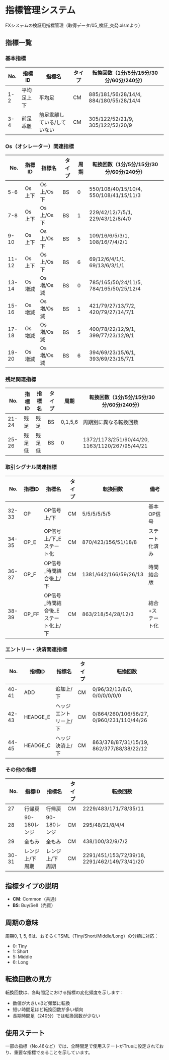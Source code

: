 # 指標管理システム

FXシステムの検証用指標管理（取得データ/05_検証_突発.xlsmより）

## 指標一覧

### 基本指標

| No. | 指標ID | 指標名 | タイプ | 転換回数（1分/5分/15分/30分/60分/240分） |
|-----|--------|--------|--------|-------------------------------------------|
| 1-2 | 平均足上下 | 平均足 | CM | 885/181/56/28/14/4, 884/180/55/28/14/4 |
| 3-4 | 前足乖離 | 前足乖離している/していない | CM | 305/122/52/21/9, 305/122/52/20/9 |

### Os（オシレーター）関連指標

| No. | 指標ID | 指標名 | タイプ | 周期 | 転換回数（1分/5分/15分/30分/60分/240分） |
|-----|--------|--------|--------|------|-------------------------------------------|
| 5-6 | Os上下 | Os上/Os下 | BS | 0 | 550/108/40/15/10/4, 550/108/41/15/11/3 |
| 7-8 | Os上下 | Os上/Os下 | BS | 1 | 229/42/12/7/5/1, 229/43/12/8/4/0 |
| 9-10 | Os上下 | Os上/Os下 | BS | 5 | 109/16/6/5/3/1, 108/16/7/4/2/1 |
| 11-12 | Os上下 | Os上/Os下 | BS | 6 | 69/12/6/4/1/1, 69/13/6/3/1/1 |
| 13-14 | Os増減 | Os増/Os減 | BS | 0 | 785/165/50/24/11/5, 784/165/50/25/12/4 |
| 15-16 | Os増減 | Os増/Os減 | BS | 1 | 421/79/27/13/7/2, 420/79/27/14/7/1 |
| 17-18 | Os増減 | Os増/Os減 | BS | 5 | 400/78/22/12/9/1, 399/77/23/12/9/1 |
| 19-20 | Os増減 | Os増/Os減 | BS | 6 | 394/69/23/15/6/1, 393/69/23/15/7/1 |

### 残足関連指標

| No. | 指標ID | 指標名 | タイプ | 周期 | 転換回数（1分/5分/15分/30分/60分/240分） |
|-----|--------|--------|--------|------|-------------------------------------------|
| 21-24 | 残足 | 残足 | BS | 0,1,5,6 | 周期別に異なる転換回数 |
| 25-26 | 残足低 | 残足低 | BS | 0 | 1372/1173/251/90/44/20, 1163/1120/267/95/44/21 |

### 取引シグナル関連指標

| No. | 指標ID | 指標名 | タイプ | 転換回数 | 備考 |
|-----|--------|--------|--------|----------|------|
| 32-33 | OP | OP信号上/下 | CM | 5/5/5/5/5/5 | 基本OP信号 |
| 34-35 | OP_E | OP信号上/下_Eステート化 | CM | 870/423/156/51/18/8 | ステート化済み |
| 36-37 | OP_F | OP信号_時間結合後上/下 | CM | 1381/642/166/59/26/13 | 時間結合版 |
| 38-39 | OP_FF | OP信号_時間結合後_Eステート化上/下 | CM | 863/218/54/28/12/3 | 結合+ステート化 |

### エントリー・決済関連指標

| No. | 指標ID | 指標名 | タイプ | 転換回数 |
|-----|--------|--------|--------|----------|
| 40-41 | ADD | 追加上/下 | CM | 0/96/32/13/6/0, 0/0/0/0/0/0 |
| 42-43 | HEADGE_E | ヘッジエントリー上/下 | CM | 0/864/260/106/56/27, 0/960/231/110/44/26 |
| 44-45 | HEADGE_C | ヘッジ決済上/下 | CM | 863/378/87/31/15/19, 862/377/88/38/22/12 |

### その他の指標

| No. | 指標ID | 指標名 | タイプ | 転換回数 |
|-----|--------|--------|--------|----------|
| 27 | 行帰戻 | 行帰戻 | CM | 2229/483/171/78/35/11 |
| 28 | 90-180レンジ | 90-180レンジ | CM | 295/48/21/8/4/4 |
| 29 | 全もみ | 全もみ | CM | 438/100/32/9/7/2 |
| 30-31 | レンジ上/下周期 | レンジ上/下周期 | CM | 2291/451/153/72/39/18, 2291/462/149/73/41/20 |

## 指標タイプの説明

- **CM**: Common（共通）
- **BS**: Buy/Sell（売買）

## 周期の意味

周期0, 1, 5, 6は、おそらくTSML（Tiny/Short/Middle/Long）の分類に対応：
- 0: Tiny
- 1: Short
- 5: Middle
- 6: Long

## 転換回数の見方

転換回数は、各時間足における指標の変化頻度を示します：
- 数値が大きいほど頻繁に転換
- 短い時間足ほど転換回数が多い傾向
- 長期時間足（240分）では転換回数が少ない

## 使用ステート

一部の指標（No.46など）では、全時間足で使用ステートがTrueに設定されており、重要な指標であることを示しています。